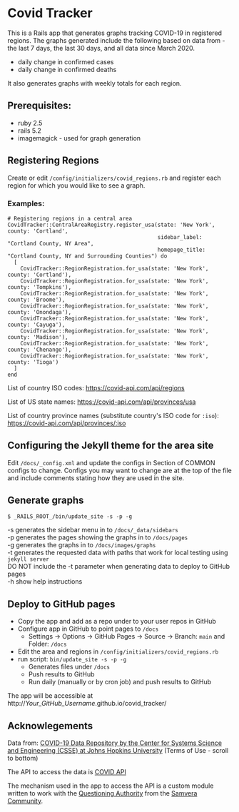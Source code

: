 # Covid Tracker

This is a Rails app that generates graphs tracking COVID-19 in registered regions.  The graphs generated include the following based on data from  - the last 7 days, the last 30 days, and all data since March 2020.
 
* daily change in confirmed cases
* daily change in confirmed deaths

It also generates graphs with weekly totals for each region.

## Prerequisites:

* ruby 2.5
* rails 5.2
* imagemagick - used for graph generation

## Registering Regions

Create or edit `/config/initializers/covid_regions.rb` and register each region for which you would like to see a graph.

### Examples:

```
# Registering regions in a central area
CovidTracker::CentralAreaRegistry.register_usa(state: 'New York', county: 'Cortland',
                                               sidebar_label: "Cortland County, NY Area",
                                               homepage_title: "Cortland County, NY and Surrounding Counties") do
  [
    CovidTracker::RegionRegistration.for_usa(state: 'New York', county: 'Cortland'),
    CovidTracker::RegionRegistration.for_usa(state: 'New York', county: 'Tompkins'),
    CovidTracker::RegionRegistration.for_usa(state: 'New York', county: 'Broome'),
    CovidTracker::RegionRegistration.for_usa(state: 'New York', county: 'Onondaga'),
    CovidTracker::RegionRegistration.for_usa(state: 'New York', county: 'Cayuga'),
    CovidTracker::RegionRegistration.for_usa(state: 'New York', county: 'Madison'),
    CovidTracker::RegionRegistration.for_usa(state: 'New York', county: 'Chenango'),
    CovidTracker::RegionRegistration.for_usa(state: 'New York', county: 'Tioga')
  ]
end
```

List of country ISO codes: https://covid-api.com/api/regions

List of US state names: https://covid-api.com/api/provinces/usa

List of country province names (substitute country's ISO code for `:iso`): https://covid-api.com/api/provinces/:iso 

## Configuring the Jekyll theme for the area site

Edit `/docs/_config.xml` and update the configs in Section of COMMON configs to change.  Configs you may want to change are at the top of the file and include comments stating how they are used in the site.

## Generate graphs

```
$ _RAILS_ROOT_/bin/update_site -s -p -g
```

-s generates the sidebar menu in to `/docs/_data/sidebars` <br />
-p generates the pages showing the graphs in to `/docs/pages` <br />
-g generates the graphs in to `/docs/images/graphs` <br />
-t generates the requested data with paths that work for local testing using `jekyll server` <br />
     DO NOT include the -t parameter when generating data to deploy to GitHub pages<br />
-h show help instructions

## Deploy to GitHub pages

* Copy the app and add as a repo under to your user repos in GitHub
* Configure app in GitHub to point pages to `/docs`
  * Settings -> Options -> GitHub Pages -> Source -> Branch: `main` and Folder: `/docs`
* Edit the area and regions in `/config/initializers/covid_regions.rb`
* run script:  `bin/update_site -s -p -g`
  * Generates files under `/docs`
  * Push results to GitHub
  * Run daily (manually or by cron job) and push results to GitHub

The app will be accessible at http://_Your_GitHub_Username_.github.io/covid_tracker/

## Acknowlegements

Data from: 
[COVID-19 Data Repository by the Center for Systems Science and Engineering (CSSE) at Johns Hopkins University](https://github.com/CSSEGISandData/COVID-19) 
(Terms of Use - scroll to bottom)

The API to access the data is 
[COVID API](https://documenter.getpostman.com/view/10724784/SzYXWz3x?version=latest#8b133941-d8b3-4055-8047-46171581cac4)

The mechanism used in the app to access the API is a custom module written to work with the
[Questioning Authority](https://github.com/samvera/questioning_authority) from the [Samvera Community](https://samvera.org). 
